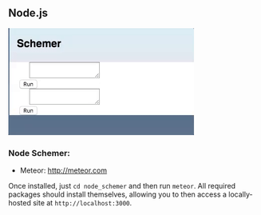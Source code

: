 ## Node.js
![Preview](https://github.com/kennethshawfriedman/Schemer/blob/master/Photos%20and%20Videos/node_schemer.gif?raw=true)

### Node Schemer:
 - Meteor: http://meteor.com

 Once installed, just `cd node_schemer` and then run `meteor`.
 All required packages should install themselves, allowing you to then access a locally-hosted site at `http://localhost:3000`.


[install]: https://www.gnu.org/software/mit-scheme/
